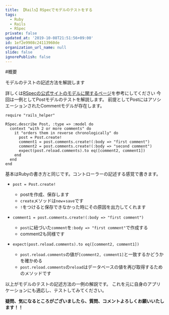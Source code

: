 ```yaml
---
title: 【Rails】RSpecでモデルのテストをする
tags:
  - Ruby
  - Rails
  - RSpec
private: false
updated_at: '2019-10-08T21:51:56+09:00'
id: 1ef2e9908c24113960de
organization_url_name: null
slide: false
ignorePublish: false
---
```

#概要

モデルのテストの記述方法を解説します

詳しくは[RSpecの公式サイトのモデルに関するページ](https://relishapp.com/rspec/rspec-rails/v/3-8/docs/model-specs)を参考にしてください
今回は一例としてPostモデルのテストを解説します。
前提としてPostにはアソシエーションされたCommentモデルが存在します。

```ruby:spec/models/post_spec.rb:
require "rails_helper"

RSpec.describe Post, :type => :model do
  context "with 2 or more comments" do
    it "orders them in reverse chronologically" do
      post = Post.create!
      comment1 = post.comments.create!(:body => "first comment")
      comment2 = post.comments.create!(:body => "second comment")
      expect(post.reload.comments).to eq([comment2, comment1])
    end
  end
end
```

基本はRubyの書き方と同じです。コントローラーの記述する感覚で書きます。

* `post = Post.create!`
	* postを作成、保存します
	* `create`メソッドは`new`+`save`です
	* `!`をつけると保存できなかった時にその原因を出力してくれます

* `comment1 = post.comments.create!(:body => "first comment")`
	* `post`に紐づいた`comment`を`:body => "first comment"`で作成する
	* comment2も同様です
* `expect(post.reload.comments).to eq([comment2, comment1])`
	* `post.reload.comments`の値が`[comment2, comment1]`と一致するかどうかを確かめる
	* `post.reload.comments`の`reload`はデータベースの値を再び取得するためのメソッドです

以上がモデルのテストの記述方法の一例の解説です。
これを元に自身のアプリケーションにも適応し、テストしてみてください。

**疑問、気になるところがございましたら、質問、コメントよろしくお願いいたします！！**
